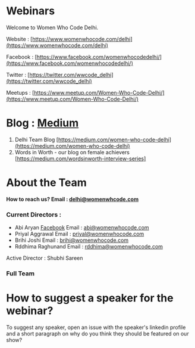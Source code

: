 # Webinars

Welcome to Women Who Code Delhi. 

Website : [https://www.womenwhocode.com/delhi](https://www.womenwhocode.com/delhi)

Facebook : [https://www.facebook.com/womenwhocodedelhi/](https://www.facebook.com/womenwhocodedelhi/)

Twitter : [https://twitter.com/wwcode_delhi](https://twitter.com/wwcode_delhi)

Meetups : [https://www.meetup.com/Women-Who-Code-Delhi/](https://www.meetup.com/Women-Who-Code-Delhi/)

# Blog : [Medium](https://medium.com/@WWCode_Delhi)
1. Delhi Team Blog [https://medium.com/women-who-code-delhi](https://medium.com/women-who-code-delhi)
2. Words in Worth - our blog on female achievers [https://medium.com/wordsinworth-interview-series]

# About the Team

**How to reach us? Email : delhi@womenwhcode.com**

### Current Directors :

* Abi Aryan [Facebook](https://www.facebook.com/officialabiaryan/) Email : abi@womenwhocode.com
* Priyal Aggrawal Email : priyal@womenwhocode.com
* Brihi Joshi Email : brihi@womenwhocode.com
* Rddhima Raghunand Email : rddhima@womenwhocode.com

Active Director : Shubhi Sareen 

### Full Team 

# How to suggest a speaker for the webinar?
To suggest any speaker, open an issue with the speaker's linkedin profile and a short paragraph on why do you think they should be featured on our show?

